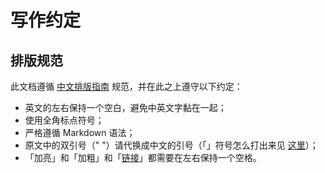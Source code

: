 # 写作约定

## 排版规范

此文档遵循 [中文排版指南](https://github.com/sparanoid/chinese-copywriting-guidelines) 规范，并在此之上遵守以下约定：

- 英文的左右保持一个空白，避免中英文字黏在一起；
- 使用全角标点符号；
- 严格遵循 Markdown 语法；
- 原文中的双引号（" "）请代换成中文的引号（「」符号怎么打出来见 [这里](https://www.zhihu.com/question/19755746/answer/27233392)）；
- 「加亮」和「加粗」和「[链接]()」都需要在左右保持一个空格。